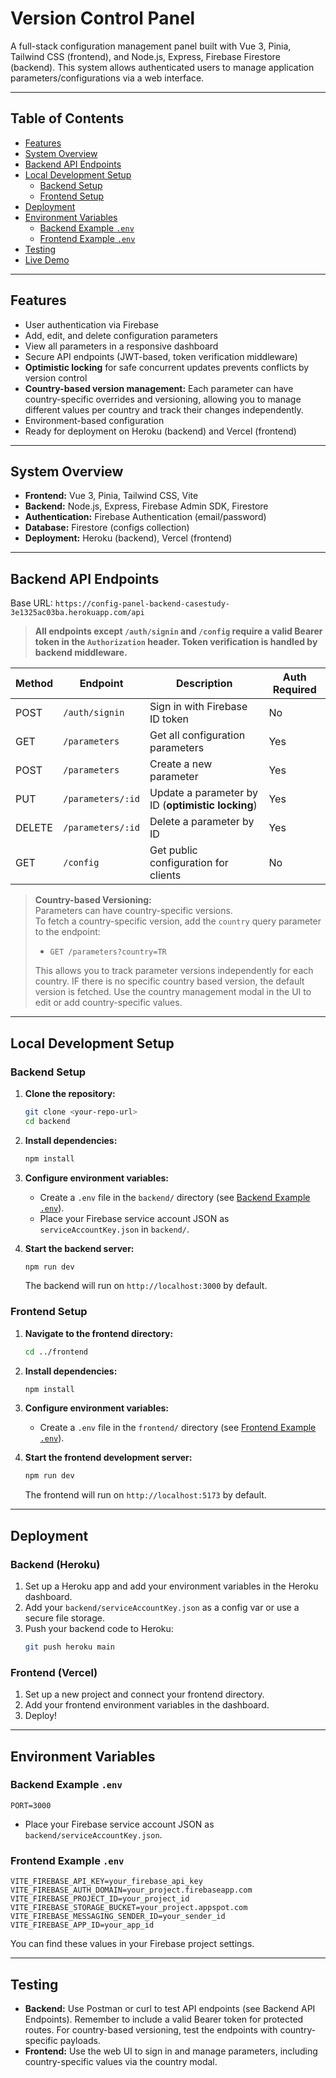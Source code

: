 #  Version Control Panel

A full-stack configuration management panel built with Vue 3, Pinia, Tailwind CSS (frontend), and Node.js, Express, Firebase Firestore (backend). This system allows authenticated users to manage application parameters/configurations via a web interface.

---

## Table of Contents

- [Features](#features)
- [System Overview](#system-overview)
- [Backend API Endpoints](#backend-api-endpoints)
- [Local Development Setup](#local-development-setup)
  - [Backend Setup](#backend-setup)
  - [Frontend Setup](#frontend-setup)
- [Deployment](#deployment)
- [Environment Variables](#environment-variables)
  - [Backend Example `.env`](#backend-example-env)
  - [Frontend Example `.env`](#frontend-example-env)
- [Testing](#testing)
- [Live Demo](#live-demo)

---

## Features

- User authentication via Firebase
- Add, edit, and delete configuration parameters
- View all parameters in a responsive dashboard
- Secure API endpoints (JWT-based, token verification middleware)
- **Optimistic locking** for safe concurrent updates prevents conflicts by version control
- **Country-based version management:** Each parameter can have country-specific overrides and versioning, allowing you to manage different values per country and track their changes independently.
- Environment-based configuration
- Ready for deployment on Heroku (backend) and Vercel (frontend)

---

## System Overview

- **Frontend:** Vue 3, Pinia, Tailwind CSS, Vite
- **Backend:** Node.js, Express, Firebase Admin SDK, Firestore
- **Authentication:** Firebase Authentication (email/password)
- **Database:** Firestore (configs collection)
- **Deployment:** Heroku (backend), Vercel (frontend)

---

## Backend API Endpoints

Base URL: `https://config-panel-backend-casestudy-3e1325ac03ba.herokuapp.com/api`

> **All endpoints except `/auth/signin` and `/config` require a valid Bearer token in the `Authorization` header. Token verification is handled by backend middleware.**

| Method | Endpoint                | Description                                 | Auth Required |
|--------|-------------------------|---------------------------------------------|--------------|
| POST   | `/auth/signin`          | Sign in with Firebase ID token              | No           |
| GET    | `/parameters`           | Get all configuration parameters            | Yes          |
| POST   | `/parameters`           | Create a new parameter                      | Yes          |
| PUT    | `/parameters/:id`       | Update a parameter by ID (**optimistic locking**) | Yes          |
| DELETE | `/parameters/:id`       | Delete a parameter by ID                    | Yes          |
| GET    | `/config`               | Get public configuration for clients        | No           |

> **Country-based Versioning:**  
> Parameters can have country-specific versions.  
> To fetch a country-specific version, add the `country` query parameter to the endpoint:  
> - `GET /parameters?country=TR`  
>
> This allows you to track parameter versions independently for each country. IF there is no specific country based version, the default version is fetched.
> Use the country management modal in the UI to edit or add country-specific values.

---

## Local Development Setup

### Backend Setup

1. **Clone the repository:**
   ```sh
   git clone <your-repo-url>
   cd backend
   ```

2. **Install dependencies:**
   ```sh
   npm install
   ```

3. **Configure environment variables:**
   - Create a `.env` file in the `backend/` directory (see [Backend Example `.env`](#backend-example-env)).
   - Place your Firebase service account JSON as `serviceAccountKey.json` in `backend/`.

4. **Start the backend server:**
   ```sh
   npm run dev
   ```
   The backend will run on `http://localhost:3000` by default.

### Frontend Setup

1. **Navigate to the frontend directory:**
   ```sh
   cd ../frontend
   ```

2. **Install dependencies:**
   ```sh
   npm install
   ```

3. **Configure environment variables:**
   - Create a `.env` file in the `frontend/` directory (see [Frontend Example `.env`](#frontend-example-env)).

4. **Start the frontend development server:**
   ```sh
   npm run dev
   ```
   The frontend will run on `http://localhost:5173` by default.

---

## Deployment

### Backend (Heroku)

1. Set up a Heroku app and add your environment variables in the Heroku dashboard.
2. Add your `backend/serviceAccountKey.json` as a config var or use a secure file storage.
3. Push your backend code to Heroku:
   ```sh
   git push heroku main
   ```

### Frontend (Vercel)

1. Set up a new project and connect your frontend directory.
2. Add your frontend environment variables in the dashboard.
3. Deploy!

---

## Environment Variables

### Backend Example `.env`

```env
PORT=3000
```

- Place your Firebase service account JSON as `backend/serviceAccountKey.json`.

### Frontend Example `.env`

```env
VITE_FIREBASE_API_KEY=your_firebase_api_key
VITE_FIREBASE_AUTH_DOMAIN=your_project.firebaseapp.com
VITE_FIREBASE_PROJECT_ID=your_project_id
VITE_FIREBASE_STORAGE_BUCKET=your_project.appspot.com
VITE_FIREBASE_MESSAGING_SENDER_ID=your_sender_id
VITE_FIREBASE_APP_ID=your_app_id
```

You can find these values in your Firebase project settings.

---

## Testing

- **Backend:** Use Postman or curl to test API endpoints (see Backend API Endpoints). Remember to include a valid Bearer token for protected routes. For country-based versioning, test the endpoints with country-specific payloads.
- **Frontend:** Use the web UI to sign in and manage parameters, including country-specific values via the country modal.

